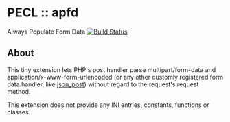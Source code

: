 # PECL :: apfd

Always Populate Form Data [![Build Status](https://travis-ci.org/m6w6/ext-apfd.svg?branch=master)](https://travis-ci.org/m6w6/ext-apfd)

## About

This tiny extension lets PHP's post handler parse multipart/form-data and
application/x-www-form-urlencoded (or any other customly registered form data
handler, like [json_post](http://github.com/m6w6/ext-json_post)) without
regard to the request's request method.

This extension does not provide any INI entries, constants, functions or classes.
